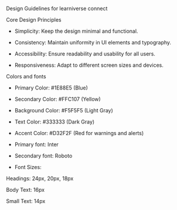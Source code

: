 Design Guidelines for learniverse connect

Core Design Principles

- Simplicity: Keep the design minimal and functional.

- Consistency: Maintain uniformity in UI elements and typography.

- Accessibility: Ensure readability and usability for all users.

- Responsiveness: Adapt to different screen sizes and devices.

Colors and fonts

- Primary Color: #1E88E5 (Blue)
- Secondary Color: #FFC107 (Yellow)
- Background Color: #F5F5F5 (Light Gray)
- Text Color: #333333 (Dark Gray)
- Accent Color: #D32F2F (Red for warnings and alerts)

- Primary font: Inter
- Secondary font: Roboto
- Font Sizes:

Headings: 24px, 20px, 18px

Body Text: 16px

Small Text: 14px


